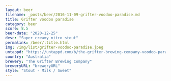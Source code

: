 ```yaml
---
layout: beer
filename: _posts/beer/2016-11-09-grifter-voodoo-paradise.md
title: Grifter voodoo paradise
category: beer
score: 8.5
beer-date: "2020-12-25"
desc: "Super creamy nitro stout"
permalink: /beer/:title.html
img: /img/list/grifter-voodoo-paradise.jpeg
untappd: "https://untappd.com/b/the-grifter-brewing-company-voodoo-paradise/1705233"
country: "Australia"
brewery: "The Grifter Brewing Company"
breweryURL: "breweryURL"
style: "Stout - Milk / Sweet"
---
```

